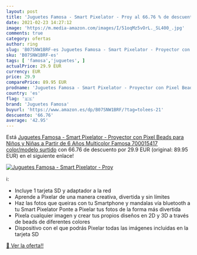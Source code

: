 ```yaml
---
layout: post
title: 'Juguetes Famosa - Smart Pixelator - Proy al 66.76 % de descuento'
date: 2021-02-23 14:27:12
image: 'https://m.media-amazon.com/images/I/51oqMz5vOrL._SL400_.jpg'
comments: true
category: ofertas
author: ring
slug: 'B07SNW1BRF-es Juguetes Famosa - Smart Pixelator - Proyector con Pixel...'
sku: 'B07SNW1BRF-es'
tags: [ 'famosa','juguetes', ]
actualPrice: 29.9 EUR
currency: EUR
price: 29.9
comparePrice: 89.95 EUR
prodname: 'Juguetes Famosa - Smart Pixelator - Proyector con Pixel Beads  para Niños y Niñas a Partir de 6 Años  Multicolor  Famosa 700015417    color/modelo surtido'
country: 'es'
flag: '🇪🇸'
brand: 'Juguetes Famosa'
buyurl: 'https://www.amazon.es/dp/B07SNW1BRF/?tag=tolees-21'
descuento: '66.76'
average: '42.95'
---
```


Está [Juguetes Famosa - Smart Pixelator - Proyector con Pixel Beads  para Niños y Niñas a Partir de 6 Años  Multicolor  Famosa 700015417    color/modelo surtido](https://www.amazon.es/dp/B07SNW1BRF/?tag=tolees-21) con 66.76 de descuento por 29.9 EUR (original: 89.95 EUR) en el siguiente enlace!

[![Juguetes Famosa - Smart Pixelator - Proy](https://m.media-amazon.com/images/I/51oqMz5vOrL._SL400_.jpg)](https://www.amazon.es/dp/B07SNW1BRF/?tag=tolees-21)

ℹ️:

- Incluye 1 tarjeta SD y adaptador a la red
- Aprende a Pixelar de una manera creativa, divertida y sin límites
- Haz las fotos que queiras con tu Smartphone y mandalas vía bluetooth a tu Smart Pixelator Ponte a Pixelar tus fotos de la forma más divertida
- Pixela cualquier imagen y crear tus propios diseños en 2D y 3D a través de beads de diferentes colores
- Dispositivo con el que podrás Pixelar todas las imágenes incluidas en la tarjeta SD

[🛒 Ver la oferta!!](https://www.amazon.es/dp/B07SNW1BRF/?tag=tolees-21)
